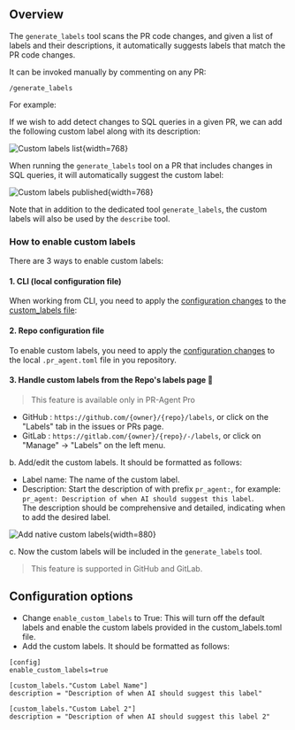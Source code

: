 ## Overview
The `generate_labels` tool scans the PR code changes, and given a list of labels and their descriptions, it automatically suggests labels that match the PR code changes.

It can be invoked manually by commenting on any PR:
```
/generate_labels
```
For example:

If we wish to add detect changes to SQL queries in a given PR, we can add the following custom label along with its description:

![Custom labels list](https://codium.ai/images/pr_agent/custom_labels_list.png){width=768}

When running the `generate_labels` tool on a PR that includes changes in SQL queries, it will automatically suggest the custom label:

![Custom labels published](https://codium.ai/images/pr_agent/custom_label_published.png){width=768}

Note that in addition to the dedicated tool `generate_labels`, the custom labels will also be used by the `describe` tool.

### How to enable custom labels
There are 3 ways to enable custom labels:

#### 1. CLI (local configuration file)
When working from CLI, you need to apply the [configuration changes](#configuration-options) to the [custom_labels file](https://github.com/Codium-ai/pr-agent/blob/main/pr_agent/settings/custom_labels.toml):

#### 2. Repo configuration file
To enable custom labels, you need to apply the [configuration changes](#configuration-options) to the local `.pr_agent.toml` file in you repository.

#### 3. Handle custom labels from the Repo's labels page 💎
> This feature is available only in PR-Agent Pro 

* GitHub : `https://github.com/{owner}/{repo}/labels`, or click on the "Labels" tab in the issues or PRs page.
* GitLab : `https://gitlab.com/{owner}/{repo}/-/labels`, or click on "Manage" -> "Labels" on the left menu.

b. Add/edit the custom labels. It should be formatted as follows:
* Label name: The name of the custom label.
* Description: Start the description of with prefix `pr_agent:`, for example: `pr_agent: Description of when AI should suggest this label`.<br>
The description should be comprehensive and detailed, indicating when to add the desired label.

![Add native custom labels](https://codium.ai/images/pr_agent/add_native_custom_labels.png){width=880}

c. Now the custom labels will be included in the `generate_labels` tool.

> This feature is supported in GitHub and GitLab.

## Configuration options
 - Change `enable_custom_labels` to True: This will turn off the default labels and enable the custom labels provided in the custom_labels.toml file.
 - Add the custom labels. It should be formatted as follows:

```
[config]
enable_custom_labels=true

[custom_labels."Custom Label Name"]
description = "Description of when AI should suggest this label"

[custom_labels."Custom Label 2"]
description = "Description of when AI should suggest this label 2"
```